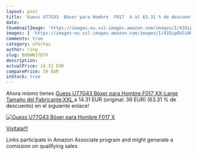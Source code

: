 ```yaml
---
layout: post
title: 'Guess U77G43  Bóxer para Hombre  F017  X al 63.31 % de descuento'
date: 
thumbnailImage: 'https://images-eu.ssl-images-amazon.com/images/I/41OipOUSiHL._SL200_.jpg'
images: [ 'https://images-eu.ssl-images-amazon.com/images/I/41OipOUSiHL._SL200_.jpg' ]
comments: true
category: ofertas
author: ring
slug: B06WWJ7D7V
description:
actualPrice: 14.31 EUR
comparePrice: 39 EUR
inStock: true
---
```


Ahora mismo tienes [Guess U77G43  Bóxer para Hombre  F017  XX-Large  Tamaño del Fabricante:XXL ](https://www.amazon.es/dp/B06WWJ7D7V/?tag=tolees-21) a 14.31 EUR (original: 39 EUR) (63.31 %  de descuento) en el siguiente enlace!

[![Guess U77G43  Bóxer para Hombre  F017  X](https://images-eu.ssl-images-amazon.com/images/I/41OipOUSiHL._SL200_.jpg)](https://www.amazon.es/dp/B06WWJ7D7V/?tag=tolees-21)

[Visítala!!!](https://www.amazon.es/dp/B06WWJ7D7V/?tag=tolees-21)

Links participate in Amazon Associate program and might generate a comission on qualifying sales
